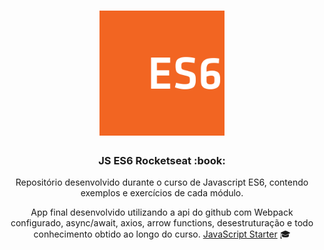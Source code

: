 <h1 align="center">
    <img alt="Starter" title="Javascript Starter"src=".github/es6.svg" width="200px" />
</h1>

<h3 align="center">
  JS ES6 Rocketseat :book:
</h3>

<p align="center"> 
  Repositório desenvolvido durante o curso de Javascript ES6, contendo exemplos e exercícios de cada módulo. <br>
</p>

<p align="center">
  App final desenvolvido utilizando a api do github com Webpack configurado, 
  async/await, axios, arrow functions, desestruturação e todo conhecimento obtido ao longo do curso. 
  <a href="https://skylab.rocketseat.com.br/journey/starter">JavaScript Starter</a> 🎓
</p>
